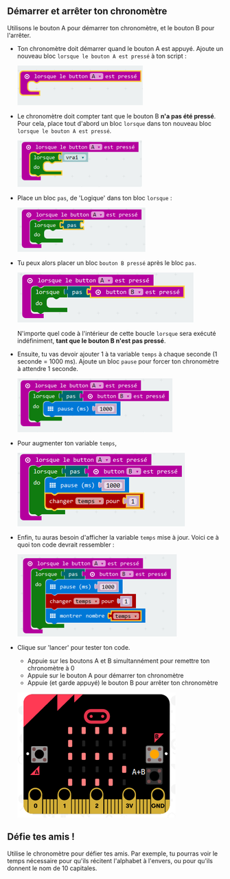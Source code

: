 ## Démarrer et arrêter ton chronomètre

Utilisons le bouton A pour démarrer ton chronomètre, et le bouton B pour l'arrêter.

+ Ton chronomètre doit démarrer quand le bouton A est appuyé. Ajoute un nouveau bloc `lorsque le bouton A est pressé` à ton script&nbsp;:

	![screenshot](images/clock-a-pressed.png)

+ Le chronomètre doit compter tant que le bouton B __n'a pas été pressé__. Pour cela, place tout d'abord un bloc `lorsque` dans ton nouveau bloc `lorsque le bouton A est pressé`.

	![screenshot](images/clock-while.png)

+ Place un bloc `pas`, de 'Logique' dans ton bloc `lorsque`&nbsp;:

	![screenshot](images/clock-not.png)

+ Tu peux alors placer un bloc `bouton B pressé` après le bloc `pas`.

	![screenshot](images/clock-b-pressed.png)

	N'importe quel code à l'intérieur de cette boucle `lorsque` sera exécuté indéfiniment, __tant que le bouton B n'est pas pressé__.

+ Ensuite, tu vas devoir ajouter 1 à ta variable `temps` à chaque seconde (1 seconde = 1000 ms). Ajoute un bloc `pause` pour forcer ton chronomètre à attendre 1 seconde.

	![screenshot](images/clock-pause.png)

+ Pour augmenter ton variable `temps`,

	![screenshot](images/clock-change-time.png)

+ Enfin, tu auras besoin d'afficher la variable `temps` mise à jour. Voici ce à quoi ton code devrait ressembler&nbsp;:

	![screenshot](images/clock-update.png)

+ Clique sur 'lancer' pour tester ton code.

	+ Appuie sur les boutons A et B simultannément pour remettre ton chronomètre à 0
	+ Appuie sur le bouton A pour démarrer ton chronomètre
	+ Appuie (et garde appuyé) le bouton B pour arrêter ton chronomètre

	![screenshot](images/clock-test.png)

## Défie tes amis&nbsp;!
Utilise le chronomètre pour défier tes amis. Par exemple, tu pourras voir le temps nécessaire pour qu'ils récitent l'alphabet à l'envers, ou pour qu'ils donnent le nom de 10 capitales.

